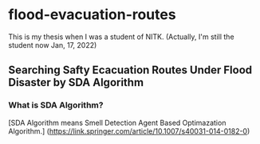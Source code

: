 # flood-evacuation-routes

This is my thesis when I was a student of NITK.
(Actually, I'm still the student now Jan, 17, 2022)

## Searching Safty Ecacuation Routes Under Flood Disaster by SDA Algorithm

### What is SDA Algorithm?
[SDA Algorithm means Smell Detection Agent Based Optimazation Algorithm.]
(https://link.springer.com/article/10.1007/s40031-014-0182-0)


